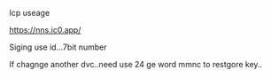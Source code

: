 Icp useage

https://nns.ic0.app/

Siging use   id...7bit number




If  chagnge another dvc..need use 24 ge word mmnc to restgore key..























































